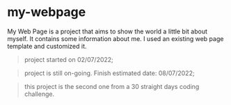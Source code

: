 # my-webpage

My Web Page is a project that aims to show the world a little bit about myself. It contains some information about me. I used an existing web page template and customized it.

>project started on 02/07/2022;

>project is still on-going. Finish estimated date: 08/07/2022;

>this project is the second one from a 30 straight days coding challenge.
